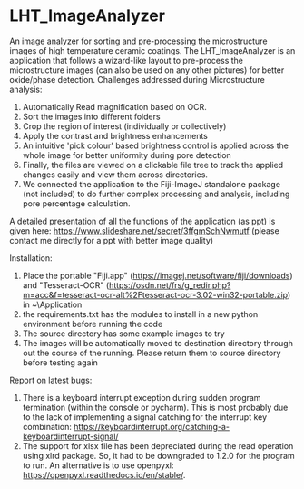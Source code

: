 # LHT_ImageAnalyzer

An image analyzer for sorting and pre-processing the microstructure images of high temperature ceramic coatings. The LHT_ImageAnalyzer is an application that follows a wizard-like layout to pre-process the microstructure images (can also be used on any other pictures) for better oxide/phase detection. 
Challenges addressed during Microstructure analysis:
1.	Automatically Read magnification based on OCR.
2.	Sort the images into different folders
3.	Crop the region of interest (individually or collectively)
4.	Apply the contrast and brightness enhancements
5.	An intuitive 'pick colour' based brightness control is applied across the whole image for better uniformity during pore detection
6.	Finally, the files are viewed on a clickable file tree to track the applied changes easily and view them across directories.
7.	We connected the application to the Fiji-ImageJ standalone package (not included) to do further complex processing and analysis, including pore percentage calculation.

A detailed presentation of all the functions of the application (as ppt) is given here: https://www.slideshare.net/secret/3ffgmSchNwmutf (please contact me directly for a ppt with better image quality)

Installation:
1.	Place the portable "Fiji.app" (https://imagej.net/software/fiji/downloads) and "Tesseract-OCR" (https://osdn.net/frs/g_redir.php?m=acc&f=tesseract-ocr-alt%2Ftesseract-ocr-3.02-win32-portable.zip) in ~\Application
2.	the requirements.txt has the modules to install in a new python environment before running the code
3.	The source directory has some example images to try
4.	The images will be automatically moved to destination directory through out the course of the running. Please return them to source directory before testing again


Report on latest bugs:
1.	There is a keyboard interrupt exception during sudden program termination (within the console or pycharm). This is most probably due to the lack of implementing a signal catching for the interrupt key combination: https://keyboardinterrupt.org/catching-a-keyboardinterrupt-signal/
2.	The support for xlsx file has been depreciated during the read operation using xlrd package. So, it had to be downgraded to 1.2.0 for the program to run. An alternative is to use openpyxl: https://openpyxl.readthedocs.io/en/stable/.

